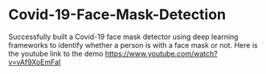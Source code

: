 # Covid-19-Face-Mask-Detection
Successfully built a Covid-19 face mask detector using deep learning frameworks to identify whether a person is with a face mask or not.
Here is the youtube link to the demo https://www.youtube.com/watch?v=vAf9XoEmFaI
